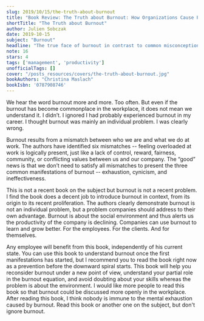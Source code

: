 ```yaml
---
slug: 2019/10/15/the-truth-about-burnout
title: "Book Review: The Truth about Burnout: How Organizations Cause Personal Stress and What to Do about It"
shortTitle: "The Truth about Burnout"
author: Julien Sobczak
date: 2019-10-15
subject: "Burnout"
headline: "The true face of burnout in contrast to common misconceptions."
note: 16
stars: 4
tags: ['management', 'productivity']
unofficialTags: []
cover: "/posts_resources/covers/the-truth-about-burnout.jpg"
bookAuthors: "Christina Maslach"
bookIsbn: '0787908746'
---
```



We hear the word burnout more and more. Too often. But even if the burnout has become commonplace in the workplace, it does not mean we understand it. I didn’t. I ignored I had probably experienced burnout in my career. I thought burnout was mainly an individual problem. I was clearly wrong.

Burnout results from a mismatch between who we are and what we do at work. The authors have identified six mismatches -- feeling overloaded at work is logically present, just like a lack of control, reward, fairness, community, or conflicting values between us and our company. The “good” news is that we don’t need to satisfy all mismatches to present the three common manifestations of burnout -- exhaustion, cynicism, and ineffectiveness.

This is not a recent book on the subject but burnout is not a recent problem. I find the book does a decent job to introduce burnout in context, from its origin to its recent proliferation. The authors clearly demonstrate burnout is not an individual problem, but a problem companies should address to their own advantage. Burnout is about the social environment and thus alerts us the productivity of the company is declining. Companies can use burnout to learn and grow better. For the employees. For the clients. And for themselves.

Any employee will benefit from this book, independently of his current state. You can use this book to understand burnout once the first manifestations has started, but I recommend you to read the book right now as a prevention before the downward spiral starts. This book will help you reconsider burnout under a new point of view, understand your partial role in the burnout equation, and avoid doubting about your skills whereas the problem is about the environment. I would like more people to read this book so that burnout could be discussed more openly in the workplace. After reading this book, I think nobody is immune to the mental exhaustion caused by burnout. Read this book or another one on the subject, but don't ignore burnout.

